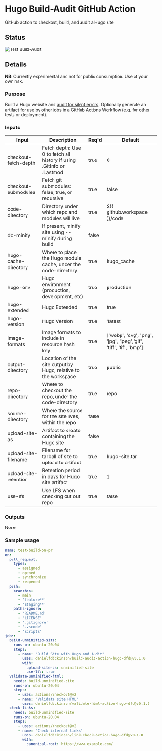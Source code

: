 # Hugo Build-Audit GitHub Action
GitHub action to checkout, build, and audit a Hugo site

## Status

![Test Build-Audit](https://github.com/danielfdickinson/build-audit-action-hugo-dfd/actions/workflows/test-build-audit.yml/badge.svg)

## Details

**NB**: Currently experimental and not for public consumption. Use at your own risk.

### Purpose

Build a Hugo website and [audit for silent errors](https://discourse.gohugo.io/t/audit-your-published-site-for-problems/35184/8). Optionally generate an artifact for use by other jobs in a GitHub Actions Workflow (e.g. for other tests or deployment).

### Inputs


| Input | Description | Req'd | Default |
|-------|-------------|-------|---------|
| checkout-fetch-depth | Fetch depth: Use 0 to fetch all history if using .GitInfo or .Lastmod | true | 0 |
| checkout-submodules | Fetch git submodules: false, true, or recursive | true | false |
| code-directory | Directory under which repo and modules will live | true | ${{ github.workspace }}/code |
| do-minify | If present, minify site using --minify during build | false | |
| hugo-cache-directory | Where to place the Hugo module cache, under the code-directory | true | hugo_cache
| hugo-env | Hugo environment (production, development, etc) | true | production |
| hugo-extended | Hugo Extended | true | true |
| hugo-version | Hugo Version | true | 'latest' |
| image-formats | Image formats to include in resource hash key | true | ['webp', 'svg', 'png', 'jpg', 'jpeg','gif', 'tiff', 'tif', 'bmp'] |
| output-directory | Location of the site output by Hugo, relative to the workspace | true | public |
| repo-directory | Where to checkout the repo, under the code-directory | true | repo |
| source-directory | Where the source for the site lives, within the repo | false | |
| upload-site-as | Artifact to create containing the Hugo site | false | |
| upload-site-filename | Filename for tarball of site to upload to artifact | true | hugo-site.tar |
| upload-site-retention | Retention period in days for Hugo site artifact | true | 1 |
| use-lfs | Use LFS when checking out out repo | true | false |

### Outputs

None

### Sample usage

```yaml
name: test-build-on-pr
on:
  pull_request:
    types:
      - assigned
      - opened
      - synchronize
      - reopened
  push:
    branches:
      - main
      - 'feature**'
      - 'staging**'
    paths-ignore:
      - 'README.md'
      - 'LICENSE'
      - '.gitignore'
      - '.vscode'
      - 'scripts'
jobs:
  build-unminified-site:
    runs-on: ubuntu-20.04
    steps:
      - name: "Build Site with Hugo and Audit"
        uses: danielfdickinson/build-audit-action-hugo-dfd@v0.1.0
        with:
          upload-site-as: unminified-site
          use-lfs: true
  validate-unminified-html:
    needs: build-unminified-site
    runs-on: ubuntu-20.04
    steps:
      - uses: actions/checkout@v2
      - name: "Validate site HTML"
        uses: danielfdickinson/validate-html-action-hugo-dfd@v0.1.0
  check-links:
    needs: build-unminified-site
    runs-on: ubuntu-20.04
    steps:
      - uses: actions/checkout@v2
      - name: "Check internal links"
        uses: danielfdickinson/link-check-action-hugo-dfd@v0.1.0
        with:
          canonical-root: https://www.example.com/
```
